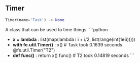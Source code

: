 ## Timer
```python
Timer(name='Task') -> None
```
A class that can be used to time things.    ```python
* **x = lambda** :  list(map(lambda i i + i/2, list(range(int(1e6)))))
* **with fe.util.Timer()** :         x()  # Task took 0.1639 seconds    @fe.util.Timer("T2")
* **def func()** :         return x()    func()  # T2 took 0.14819 seconds    ```    
